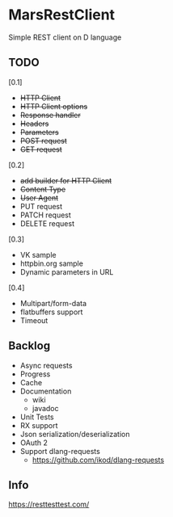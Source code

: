 # MarsRestClient
Simple REST client on D language

## TODO
[0.1]
* ~~HTTP Client~~
* ~~HTTP Client options~~
* ~~Response handler~~
* ~~Headers~~
* ~~Parameters~~
* ~~POST request~~
* ~~GET request~~

[0.2]
* ~~add builder for HTTP Client~~
* ~~Content Type~~
* ~~User Agent~~
* PUT request
* PATCH request
* DELETE request

[0.3]
* VK sample
* httpbin.org sample
* Dynamic parameters in URL

[0.4]
* Multipart/form-data
* flatbuffers support
* Timeout

## Backlog
* Async requests
* Progress
* Cache
* Documentation
	* wiki
	* javadoc
* Unit Tests
* RX support
* Json serialization/deserialization
* OAuth 2
* Support dlang-requests
  * https://github.com/ikod/dlang-requests

## Info
https://resttesttest.com/
